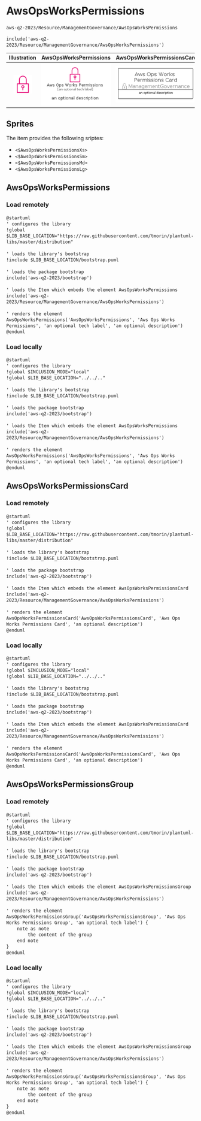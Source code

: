# AwsOpsWorksPermissions


```text
aws-q2-2023/Resource/ManagementGovernance/AwsOpsWorksPermissions
```

```text
include('aws-q2-2023/Resource/ManagementGovernance/AwsOpsWorksPermissions')
```



| Illustration | AwsOpsWorksPermissions | AwsOpsWorksPermissionsCard | AwsOpsWorksPermissionsGroup |
| :---: | :---: | :---: | :---: |
| ![illustration for Illustration](../../../aws-q2-2023/Resource/ManagementGovernance/AwsOpsWorksPermissions.png) | ![illustration for AwsOpsWorksPermissions](../../../aws-q2-2023/Resource/ManagementGovernance/AwsOpsWorksPermissions.Local.png) | ![illustration for AwsOpsWorksPermissionsCard](../../../aws-q2-2023/Resource/ManagementGovernance/AwsOpsWorksPermissionsCard.Local.png) | ![illustration for AwsOpsWorksPermissionsGroup](../../../aws-q2-2023/Resource/ManagementGovernance/AwsOpsWorksPermissionsGroup.Local.png) |



## Sprites
The item provides the following sriptes:

- `<$AwsOpsWorksPermissionsXs>`
- `<$AwsOpsWorksPermissionsSm>`
- `<$AwsOpsWorksPermissionsMd>`
- `<$AwsOpsWorksPermissionsLg>`





## AwsOpsWorksPermissions

### Load remotely
```plantuml
@startuml
' configures the library
!global $LIB_BASE_LOCATION="https://raw.githubusercontent.com/tmorin/plantuml-libs/master/distribution"

' loads the library's bootstrap
!include $LIB_BASE_LOCATION/bootstrap.puml

' loads the package bootstrap
include('aws-q2-2023/bootstrap')

' loads the Item which embeds the element AwsOpsWorksPermissions
include('aws-q2-2023/Resource/ManagementGovernance/AwsOpsWorksPermissions')

' renders the element
AwsOpsWorksPermissions('AwsOpsWorksPermissions', 'Aws Ops Works Permissions', 'an optional tech label', 'an optional description')
@enduml
```

### Load locally
```plantuml
@startuml
' configures the library
!global $INCLUSION_MODE="local"
!global $LIB_BASE_LOCATION="../../.."

' loads the library's bootstrap
!include $LIB_BASE_LOCATION/bootstrap.puml

' loads the package bootstrap
include('aws-q2-2023/bootstrap')

' loads the Item which embeds the element AwsOpsWorksPermissions
include('aws-q2-2023/Resource/ManagementGovernance/AwsOpsWorksPermissions')

' renders the element
AwsOpsWorksPermissions('AwsOpsWorksPermissions', 'Aws Ops Works Permissions', 'an optional tech label', 'an optional description')
@enduml
```

## AwsOpsWorksPermissionsCard

### Load remotely
```plantuml
@startuml
' configures the library
!global $LIB_BASE_LOCATION="https://raw.githubusercontent.com/tmorin/plantuml-libs/master/distribution"

' loads the library's bootstrap
!include $LIB_BASE_LOCATION/bootstrap.puml

' loads the package bootstrap
include('aws-q2-2023/bootstrap')

' loads the Item which embeds the element AwsOpsWorksPermissionsCard
include('aws-q2-2023/Resource/ManagementGovernance/AwsOpsWorksPermissions')

' renders the element
AwsOpsWorksPermissionsCard('AwsOpsWorksPermissionsCard', 'Aws Ops Works Permissions Card', 'an optional description')
@enduml
```

### Load locally
```plantuml
@startuml
' configures the library
!global $INCLUSION_MODE="local"
!global $LIB_BASE_LOCATION="../../.."

' loads the library's bootstrap
!include $LIB_BASE_LOCATION/bootstrap.puml

' loads the package bootstrap
include('aws-q2-2023/bootstrap')

' loads the Item which embeds the element AwsOpsWorksPermissionsCard
include('aws-q2-2023/Resource/ManagementGovernance/AwsOpsWorksPermissions')

' renders the element
AwsOpsWorksPermissionsCard('AwsOpsWorksPermissionsCard', 'Aws Ops Works Permissions Card', 'an optional description')
@enduml
```

## AwsOpsWorksPermissionsGroup

### Load remotely
```plantuml
@startuml
' configures the library
!global $LIB_BASE_LOCATION="https://raw.githubusercontent.com/tmorin/plantuml-libs/master/distribution"

' loads the library's bootstrap
!include $LIB_BASE_LOCATION/bootstrap.puml

' loads the package bootstrap
include('aws-q2-2023/bootstrap')

' loads the Item which embeds the element AwsOpsWorksPermissionsGroup
include('aws-q2-2023/Resource/ManagementGovernance/AwsOpsWorksPermissions')

' renders the element
AwsOpsWorksPermissionsGroup('AwsOpsWorksPermissionsGroup', 'Aws Ops Works Permissions Group', 'an optional tech label') {
    note as note
        the content of the group
    end note
}
@enduml
```

### Load locally
```plantuml
@startuml
' configures the library
!global $INCLUSION_MODE="local"
!global $LIB_BASE_LOCATION="../../.."

' loads the library's bootstrap
!include $LIB_BASE_LOCATION/bootstrap.puml

' loads the package bootstrap
include('aws-q2-2023/bootstrap')

' loads the Item which embeds the element AwsOpsWorksPermissionsGroup
include('aws-q2-2023/Resource/ManagementGovernance/AwsOpsWorksPermissions')

' renders the element
AwsOpsWorksPermissionsGroup('AwsOpsWorksPermissionsGroup', 'Aws Ops Works Permissions Group', 'an optional tech label') {
    note as note
        the content of the group
    end note
}
@enduml
```

